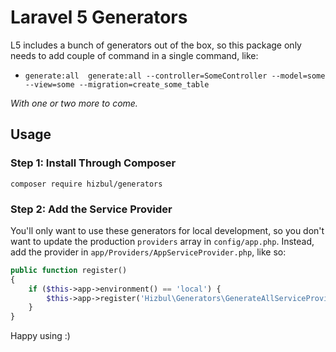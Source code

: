 # Laravel 5 Generators

L5 includes a bunch of generators out of the box, so this package only needs to add couple of command in a single command, like:

- `generate:all  generate:all --controller=SomeController --model=some --view=some --migration=create_some_table`

*With one or two more to come.*

## Usage

### Step 1: Install Through Composer

```
composer require hizbul/generators
```

### Step 2: Add the Service Provider

You'll only want to use these generators for local development, so you don't want to update the production  `providers` array in `config/app.php`. Instead, add the provider in `app/Providers/AppServiceProvider.php`, like so:

```php
public function register()
{
	if ($this->app->environment() == 'local') {
		$this->app->register('Hizbul\Generators\GenerateAllServiceProvider');
	}
}
```

Happy using :)
